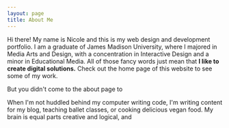 ```yaml
---
layout: page
title: About Me
---
```


<p>Hi there! My name is Nicole and this is my web design and development portfolio. I am a graduate of James Madison University, where I majored in Media Arts and Design, with a concentration in Interactive Design and a minor in Educational Media. All of those fancy words just mean that <b>I like to create digital solutions.</b> Check out the home page of this website to see some of my work.</p>

<p>But you didn't come to the about page to 

<p>When I'm not huddled behind my computer writing code, I'm writing content for my blog, teaching ballet classes, or cooking delicious vegan food. My brain is equal parts creative and logical, and</p>
